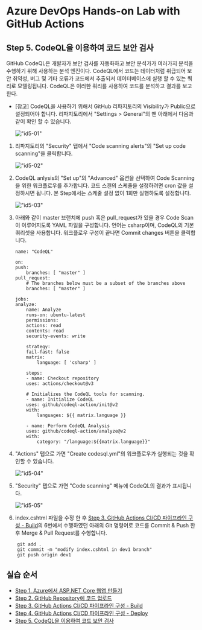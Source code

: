# Azure DevOps Hands-on Lab with GitHub Actions

## Step 5. CodeQL을 이용하여 코드 보안 검사 

GitHub CodeQL은 개발자가 보안 검사를 자동화하고 보안 분석가가 여러가지 분석을 수행하기 위해 사용하는 분석 엔진이다. CodeQL에서 코드는 데이터처럼 취급되어 보안 취약성, 버그 및 기타 오류가 코드에서 추출되서 데이터베이스에 실행 할 수 있는 쿼리로 모델링됩니다. CodeQL은 이러한 쿼리를 사용하여 코드를 분석하고 결과를 보고한다.

* [참고] CodeQL을 사용하기 위해서 GitHub 리파지토리의 Visibility가 Public으로 설정되어야 합니다. 리파지토리에서 "Settings > General"의 맨 아래에서 다음과 같이 확인 할 수 있습니다.

    !["id5-01"](images/step5-01.png)

1. 리파지토리의 "Security" 탭에서 "Code scanning alerts"의 "Set up code scanning"을 클릭합니다.

    !["id5-02"](images/step5-02.png)

2. CodeQL anlysis의 "Set up"의 "Advanced" 옵션을 선택하여 Code Scanning을 위한 워크플로우를 추가합니다. 코드 스캔의 스케줄을 설정하려면 cron 값을 설정하시면 됩니다. 본 Step에서는 스케줄 설정 없이 1회만 실행하도록 설정합니다. 

    !["id5-03"](images/step5-03.png)

3. 아래와 같이 master 브랜치에 push 혹은 pull_request가 있을 경우 Code Scan이 이루어지도록 YAML 파일을 구성합니다. 언어는 csharp이며, CodeQL의 기본 쿼리셋을 사용합니다. 워크플로우 구성이 끝나면 Commit changes 버튼을 클릭합니다.

    ```
    name: "CodeQL"

    on:
    push:
        branches: [ "master" ]
    pull_request:
        # The branches below must be a subset of the branches above
        branches: [ "master" ]

    jobs:
    analyze:
        name: Analyze
        runs-on: ubuntu-latest
        permissions:
        actions: read
        contents: read
        security-events: write

        strategy:
        fail-fast: false
        matrix:
            language: [ 'csharp' ]

        steps:
        - name: Checkout repository
        uses: actions/checkout@v3

        # Initializes the CodeQL tools for scanning.
        - name: Initialize CodeQL
        uses: github/codeql-action/init@v2
        with:
            languages: ${{ matrix.language }}

        - name: Perform CodeQL Analysis
        uses: github/codeql-action/analyze@v2
        with:
            category: "/language:${{matrix.language}}"
    ```
4. "Actions" 탭으로 가면 "Create codesql.yml"의 워크플로우가 실행되는 것을 확인할 수 있습니다. 

    !["id5-04"](images/step5-04.png)

5. "Security" 탭으로 가면 "Code scanning" 메뉴에 CodeQL의 결과가 표시됩니다. 

    !["id5-05"](images/step5-05.png)

6. index.cshtml 파일을 수정 한 후 [Step 3. GitHub Actions CI/CD 파이프라인 구성 - Build](https://github.com/jeongaelee/Module7-webapp-github-actions/blob/master/step3.md)의 6번에서 수행하였던 아래의 Git 명령어로 코드를 Commit & Push 한 후 Merge & Pull Request를 수행합니다.

```
    git add .
    git commit -m "modify index.cshtml in dev1 branch"
    git push origin dev1
```

## 실습 순서

* [Step 1. Azure에서 ASP.NET Core 웹앱 만들기](https://github.com/jeongaelee/Module7-webapp-github-actions/blob/master/step1.md)
* [Step 2. GitHub Repository에 코드 업로드](https://github.com/jeongaelee/Module7-webapp-github-actions/blob/master/step2.md)
* [Step 3. GitHub Actions CI/CD 파이프라인 구성 - Build](https://github.com/jeongaelee/Module7-webapp-github-actions/blob/master/step3.md)
* [Step 4. GitHub Actions CI/CD 파이프라인 구성 - Deploy](https://github.com/jeongaelee/Module7-webapp-github-actions/blob/master/step4.md)
* [Step 5. CodeQL을 이용하여 코드 보안 검사](https://github.com/jeongaelee/Module7-webapp-github-actions/blob/master/step5.md)